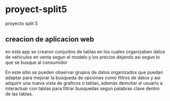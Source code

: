 # proyect-split5
proyecto split 5

## creacion de aplicacion web 
en esta app se crearon conjuntos de tablas en los cuales organizaban datos de vehiculos en venta segun el modelo y los precios
dejando asi segun lo que se busque al consumidor 

En este sitio se pueden observar grupos de datos organizados que puedan adaptar para mejorar la busqueda de opciones como filtros de datos y asi 
adquirir una nueva vista de graficos o tablas, además deinvitar al usuario a interactuar con tablas para filtrar busquedas segun palabras clave dentro de las tablas.
